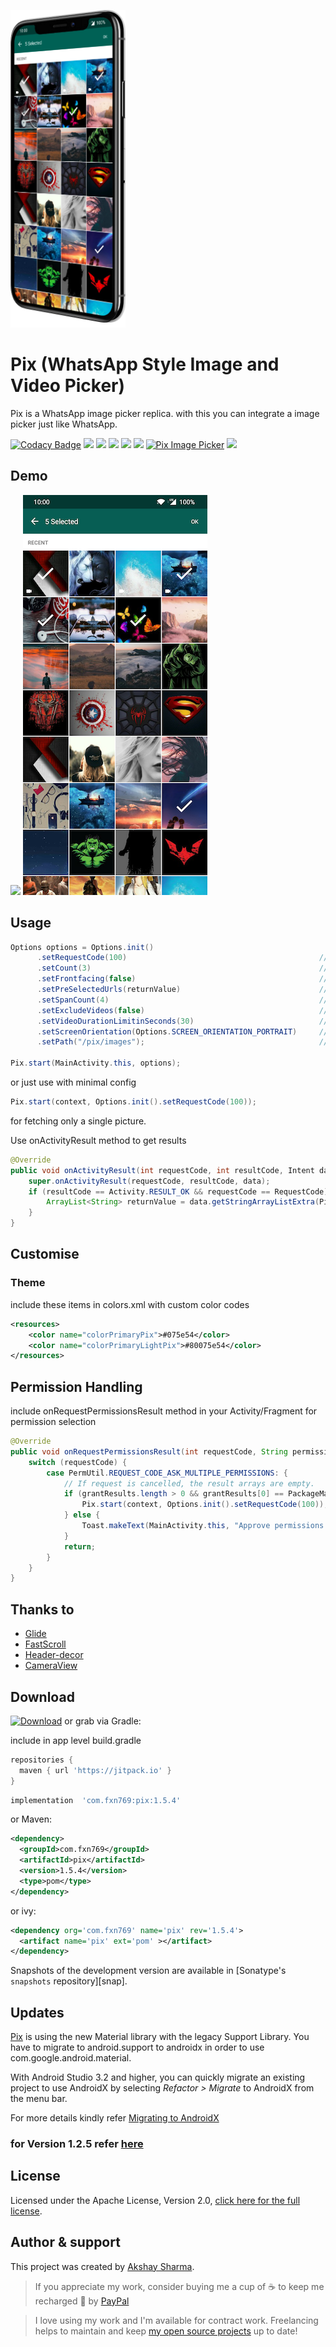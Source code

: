 ![Preview image](media/media-tilt.png)

# Pix (WhatsApp Style Image and Video Picker)

Pix is a WhatsApp image picker replica. with this you can integrate a image picker just like WhatsApp.

[![Codacy Badge](https://api.codacy.com/project/badge/Grade/887abd593a5a499495c4f071accb132a)](https://app.codacy.com/app/akshay2211/PixImagePicker?utm_source=github.com&utm_medium=referral&utm_content=akshay2211/PixImagePicker&utm_campaign=Badge_Grade_Dashboard)
[![](https://img.shields.io/badge/Android%20Arsenal-PixImagePicker-blue.svg?style=flat-square)](https://android-arsenal.com/details/1/6935)
[![](https://jitpack.io/v/akshay2211/PixImagePicker.svg?style=flat-square)](https://jitpack.io/#akshay2211/PixImagePicker)
[![](https://img.shields.io/badge/Medium-Pix-black.svg?style=flat-square)](https://medium.com/@fxn769/pix-media-picker-android-library-1ec3c5e5f91a)
[![](https://img.shields.io/badge/API-16%2B-orange.svg?style=flat-square)](https://android-arsenal.com/api?level=16)
[![](https://img.shields.io/badge/Awesome%20Android-PixImagePicker-green.svg?style=flat-square)](https://android.libhunt.com/piximagepicker-alternatives)
[![Pix Image Picker](https://www.appbrain.com/stats/libraries/shield/pix-image-picker.svg)](https://www.appbrain.com/stats/libraries/details/pix-image-picker/pix-image-picker)
<img src="http://img.shields.io/liberapay/receives/akshay2211.svg?logo=liberapay">

## Demo
![](media/media.gif)
![](media/one.png)

## Usage
```java
Options options = Options.init()
      .setRequestCode(100)                                           //Request code for activity results
      .setCount(3)                                                   //Number of images to restict selection count
      .setFrontfacing(false)                                         //Front Facing camera on start
      .setPreSelectedUrls(returnValue)                               //Pre selected Image Urls
      .setSpanCount(4)                                               //Span count for gallery min 1 & max 5
      .setExcludeVideos(false)                                       //Option to exclude videos
      .setVideoDurationLimitinSeconds(30)                            //Duration for video recording
      .setScreenOrientation(Options.SCREEN_ORIENTATION_PORTRAIT)     //Orientaion
      .setPath("/pix/images");                                       //Custom Path For media Storage
    
Pix.start(MainActivity.this, options);
```
or just use with minimal config
```java
Pix.start(context, Options.init().setRequestCode(100));
```
for fetching only a single picture.

Use onActivityResult method to get results
```java
@Override
public void onActivityResult(int requestCode, int resultCode, Intent data) {
    super.onActivityResult(requestCode, resultCode, data);
    if (resultCode == Activity.RESULT_OK && requestCode == RequestCode) {
        ArrayList<String> returnValue = data.getStringArrayListExtra(Pix.IMAGE_RESULTS);
    }
}
```
## Customise
### Theme
include these items in colors.xml with custom color codes
```xml
<resources>
    <color name="colorPrimaryPix">#075e54</color>
    <color name="colorPrimaryLightPix">#80075e54</color>
</resources>
```

## Permission Handling
include onRequestPermissionsResult method in your Activity/Fragment for permission selection
```java
@Override
public void onRequestPermissionsResult(int requestCode, String permissions[], int[] grantResults) {
    switch (requestCode) {
        case PermUtil.REQUEST_CODE_ASK_MULTIPLE_PERMISSIONS: {
            // If request is cancelled, the result arrays are empty.
            if (grantResults.length > 0 && grantResults[0] == PackageManager.PERMISSION_GRANTED) {
                Pix.start(context, Options.init().setRequestCode(100));
            } else {
                Toast.makeText(MainActivity.this, "Approve permissions to open Pix ImagePicker", Toast.LENGTH_LONG).show();
            }
            return;
        }
    }
}
```

## Thanks to
  - [Glide]
  - [FastScroll]
  - [Header-decor]
  - [CameraView]

## Download
[![Download](https://api.bintray.com/packages/fxn769/android_projects/Pix/images/download.svg)](https://bintray.com/fxn769/android_projects/Pix/_latestVersion) or grab via Gradle:
 
include in app level build.gradle
 ```groovy
repositories {
   maven { url 'https://jitpack.io' }
}
 ```
```groovy
implementation  'com.fxn769:pix:1.5.4'
```
or Maven:
```xml
<dependency>
  <groupId>com.fxn769</groupId>
  <artifactId>pix</artifactId>
  <version>1.5.4</version>
  <type>pom</type>
</dependency>
```
or ivy:
```xml
<dependency org='com.fxn769' name='pix' rev='1.5.4'>
  <artifact name='pix' ext='pom' ></artifact>
</dependency>
```

Snapshots of the development version are available in [Sonatype's `snapshots` repository][snap].

## Updates
[Pix](https://github.com/akshay2211/PixImagePicker) is using the new Material library with the legacy Support Library. You have to migrate to android.support to androidx in order to use com.google.android.material. 

With Android Studio 3.2 and higher, you can quickly migrate an existing project to use AndroidX by selecting *Refactor > Migrate* to AndroidX from the menu bar.

For more details kindly refer [Migrating to AndroidX](https://developer.android.com/jetpack/androidx/migrate#migrate)

### for Version 1.2.5 refer [here](https://github.com/akshay2211/PixImagePicker/wiki/Documendation-ver-1.2.5)

## License
Licensed under the Apache License, Version 2.0, [click here for the full license](/LICENSE).

## Author & support
This project was created by [Akshay Sharma](https://akshay2211.github.io/).

> If you appreciate my work, consider buying me a cup of :coffee: to keep me recharged :metal: by [PayPal](https://www.paypal.me/akshay2211)

> I love using my work and I'm available for contract work. Freelancing helps to maintain and keep [my open source projects](https://github.com/akshay2211/) up to date!

[Glide]: <https://github.com/bumptech/glide>
[FastScroll]: <https://github.com/L4Digital/FastScroll>
[Header-decor]: <https://github.com/edubarr/header-decor>
[CameraView]: <https://github.com/natario1/CameraView>
